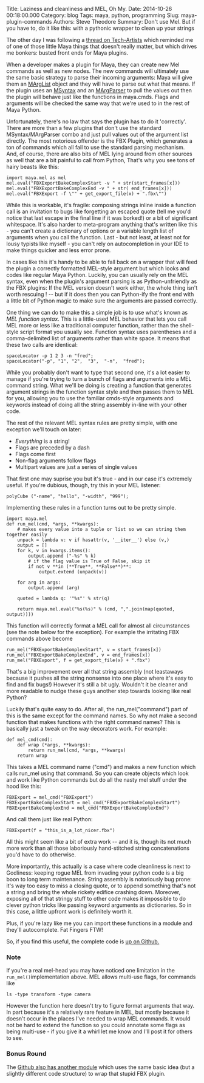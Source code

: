 Title: Laziness and cleanliness and MEL, Oh My.
Date: 2014-10-26 00:18:00.000
Category: blog
Tags: maya, python, programming
Slug: maya-plugin-commands
Authors: Steve Theodore
Summary: Don't use Mel.  But if you have to, do it like this: with a pythonic wrapper to clean up your strings

The other day I was following a [thread on Tech-Artists](http://tech-artists.org/forum/showthread.php?5077-FBX-Exporting-from-Maya) which reminded me of one of those little Maya things that doesn't really matter, but which drives me bonkers: busted front ends for Maya plugins.  
  
  
When a developer makes a plugin for Maya, they can create new Mel commands as well as new nodes. The new commands will ultimately use the same basic strategy to parse their incoming arguments: Maya will give them an [MArgList](http://knowledge.autodesk.com/support/maya/learn-explore/caas/CloudHelp/cloudhelp/2015/ENU/Maya-SDK/py-ref/class-open-maya-1-1-m-arg-list-html.html) object and they will have to parse out what that means. If the plugin uses an [MSyntax](http://knowledge.autodesk.com/support/maya/getting-started/caas/CloudHelp/cloudhelp/2015/ENU/Maya-SDK/py-ref/class-open-maya-1-1-m-syntax-html.html) and an [MArgParser](http://knowledge.autodesk.com/support/maya/getting-started/caas/CloudHelp/cloudhelp/2015/ENU/Maya-SDK/py-ref/class-open-maya-1-1-m-arg-parser-html.html) to pull the values out then the plugin will behave just like the functions in maya.cmds.  Flags and arguments will be checked the same way that we're used to in the rest of Maya Python.  
  
Unfortunately, there's no law that says the plugin has to do it 'correctly'.  There are more than a few plugins that don't use the standard MSyntax/MArgParser combo and just pull values out of the argument list directly.  The most notorious offender is the FBX Plugin, which generates a ton of commands which all fail to use the standard parsing mechanism.  And, of course, there are also bits of MEL lying around from other sources as well that are a bit painful to call from Python, That's why you see tons of hairy beasts like this:      
    
    import maya.mel as mel  
    mel.eval("FBXExportBakeComplexStart -v " + str(start_frames[x]))  
    mel.eval("FBXExportBakeComplexEnd -v " + str( end_frames[x]))  
    mel.eval("FBXExport -f \"" + get_export_file(x) + ".fbx\"")  
    
  
While this is workable, it's fragile: composing strings inline inside a function call is an invitation to bugs like forgetting an escaped quote (tell me you'd notice that last escape in the final line if it was borked!) or a bit of significant whitespace. It's also harder to meta-program anything that's written like this - you can't create a dictionary of options or a variable length list of arguments when you call the function. Last - but not least, at least not for lousy typists like myself - you can't rely on autocompletion in your IDE to make things quicker and less error prone.  
  
In cases like this it's handy to be able to fall back on a wrapper that will feed the plugin a correctly formatted MEL-style argument but which looks and codes like regular Maya Python. Luckily, you can usually rely on the MEL syntax, even when the plugin's argument parsing is as Python-unfriendly as the FBX plugins: If the MEL version doesn't work either, the whole thing isn't worth rescuing ! -- but if it does then you can Python-ify the front end with a little bit of Python magic to make sure the arguments are passed correctly.  
  
One thing we can do to make this a simple job is to use what's known as _MEL function syntax_.  This is a little-used MEL behavior that lets you call MEL more or less like a traditional computer function, rather than the shell-style script format you usually see. Function syntax uses parentheses and a comma-delimited list of arguments rather than white space. It means that these two calls are identical:  
  
    
    spaceLocator -p 1 2 3 -n "fred";  
    spaceLocator("-p", "1", "2",  "3",  "-n",  "fred");  
    
  
While you probably don't want to type that second one, it's a lot easier to manage if you're trying to turn a bunch of flags and arguments into a MEL command string.  What we'll be doing is creating a function that generates argument strings in the function syntax style and then passes them to MEL for you, allowing you to use the familiar cmds-style arguments and keywords instead of doing all the string assembly in-line with your other code.  
  
The rest of the relevant MEL syntax rules are pretty simple, with one exception we'll touch on later:  
  
* _Everything_ is a string!
* Flags are preceded by a dash
* Flags come first
* Non-flag arguments follow flags
* Multipart values are just a series of single values

That first one may suprise you but it's true - and in our case it's extremely useful. If you're dubious, though, try this in your MEL listener:  
    
    
    polyCube ("-name", "hello", "-width", "999");  
    
  
Implementing these rules in a function turns out to be pretty simple.   
  
    
    import maya.mel  
    def run_mel(cmd, *args, **kwargs):  
        # makes every value into a tuple or list so we can string them together easily  
        unpack = lambda v: v if hasattr(v, '__iter__') else (v,)  
        output = []  
        for k, v in kwargs.items():   
            output.append ("-%s" % k)  
            # if the flag value is True of False, skip it   
            if not v **in (**True**, **False**)**:  
                output.extend (unpack(v))  
      
        for arg in args:  
            output.append (arg)  
      
        quoted = lambda q: '"%s"' % str(q)  
      
        return maya.mel.eval("%s(%s)" % (cmd, ",".join(map(quoted, output))))  
    

  
This function will correctly format a MEL call for almost all circumstances (see the note below for the exception).  For example the irritating FBX commands above become  
    
    
    run_mel("FBXExportBakeComplexStart", v = start_frames[x])  
    run_mel("FBXExportBakeComplexEnd", v = end_frames[x])  
    run_mel("FBXExport", f = get_export_file(x) + ".fbx")  
  
That's a big improvement over all that string assembly (not leastaways because it pushes all the string nonsense into one place where it's easy to find and fix bugs!)   However it's still a bit ugly. Wouldn't it be cleaner and more readable to nudge these guys another step towards looking like real Python?  
  
Luckily that's quite easy to do. After all, the run_mel("command") part of this is the same except for the command names. So why not make a second function that makes functions with the right command names?  This is basically just a tweak on the way decorators work. For example:  
    
    
    def mel_cmd(cmd):  
        def wrap (*args, **kwargs):  
            return run_mel(cmd, *args, **kwargs)  
        return wrap  
    

This takes a MEL command name ("cmd") and makes a new function which calls run_mel using that command. So you can create objects which look and work like Python commands but do all the nasty mel stuff under the hood like this:  
    
    
    FBXExport = mel_cmd("FBXExport")      
    FBXExportBakeComplexStart = mel_cmd("FBXExportBakeComplexStart")  
    FBXExportBakeComplexEnd = mel_cmd("FBXExportBakeComplexEnd")  
    
And call them just like real Python:    
    
    FBXExport(f = "this_is_a_lot_nicer.fbx")  
    
 
All this might seem like a bit of extra work -- and it is, though its not much more work than all those laboriously hand-stitched string concatenations you'd have to do otherwise.

More importantly, this actually is a case where code cleanliness is next to Godliness: keeping rogue MEL from invading your python code is a big boon to long term maintenance.  String assembly is notoriously bug prone: it's way too easy to miss a closing quote, or to append something that's not a string and bring the whole rickety edifice crashing down.  Moreover, exposing all of that stringy stuff to other code makes it impossible to do clever python tricks like passing keyword arguments as dictionaries.  So in this case, a little upfront work is definitely worth it.  
  
Plus, if you're lazy like me you can import these functions in a module and they'll autocomplete. Fat Fingers FTW!   
  
So, if you find this useful, the complete code is [up on Github.](https://gist.github.com/theodox/9a2e2b92867fa82ea328)  
  
### Note

If you're a real mel-head you may have noticed one limitation in the `run_mel()`implementation above.  MEL allows multi-use flags, for commands like  

    ls -type transform -type camera  
  
However the function here doesn't try to figure format arguments that way. In part because it's a relatively rare feature in MEL, but mostly because it doesn't occur in the places I've needed to wrap MEL commands.  It would not be hard to extend the function so you could annotate some flags as being multi-use - if you give it a whirl let me know and I'll post it for others to see.  
  
### Bonus Round
The [Github also has another module](https://gist.github.com/theodox/2b83b1c47a18448d3cbf) which uses the same basic idea (but a slightly different code structure) to wrap that stupid FBX plugin.

